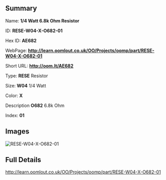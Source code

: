 

## Summary
 
Name: __1/4 Watt 6.8k Ohm Resistor__

ID: __RESE-W04-X-O682-01__

Hex ID: __AE682__

WebPage: __http://learn.oomlout.co.uk/OO/Projects/oomp/part/RESE-W04-X-O682-01__

Short URL: __http://oom.lt/AE682__


Type: __RESE__ Resistor 

Size: __W04__ 1/4 Watt 

Color: __X__  

Description __O682__ 6.8k Ohm 

Index: __01__


## Images
![RESE-W04-X-O682-01](http://oomlout.com/oomp-gen/parts/RESE-W04-X-O682-01/RESE-W04-X-O682-01_420.jpg)



## Full Details

 http://learn.oomlout.co.uk/OO/Projects/oomp/part/RESE-W04-X-O682-01














